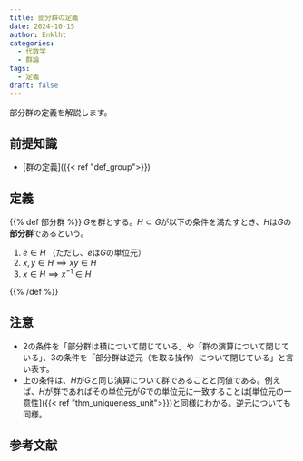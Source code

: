 ```yaml
---
title: 部分群の定義
date: 2024-10-15
author: Enklht
categories:
  - 代数学
  - 群論
tags:
  - 定義
draft: false
---
```


部分群の定義を解説します。

<!--more-->

## 前提知識

- [群の定義]({{< ref "def_group">}})

## 定義

{{% def 部分群 %}}
$G$を群とする。$H \subset G$が以下の条件を満たすとき、$H$は$G$の**部分群**であるという。

1. $e \in H$ （ただし、$e$は$G$の単位元）
2. $x, y \in H \implies xy \in H$
3. $x \in H \implies x^{-1} \in H$

{{% /def %}}

## 注意

- 2の条件を「部分群は積について閉じている」や「群の演算について閉じている」、3の条件を「部分群は逆元（を取る操作）について閉じている」と言い表す。
- 上の条件は、$H$が$G$と同じ演算について群であることと同値である。例えば、$H$が群であればその単位元が$G$での単位元に一致することは[単位元の一意性]({{< ref "thm_uniqueness_unit">}})と同様にわかる。逆元についても同様。

## 参考文献
